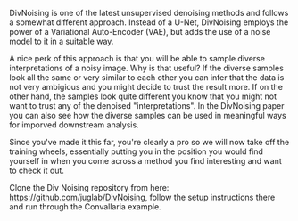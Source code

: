 DivNoising is one of the latest unsupervised denoising methods and follows a somewhat different approach. Instead of a U-Net, DivNoising employs the power of a Variational Auto-Encoder (VAE), but adds the use of a noise model to it in a suitable way.

A nice perk of this approach is that you will be able to sample diverse interpretations of a noisy image. Why is that useful? If the diverse samples look all the same or very similar to each other you can infer that the data is not very ambigious and you might decide to trust the result more. If on the other hand, the samples look quite different you know that you might not want to trust any of the denoised "interpretations". In the DivNoising paper you can also see how the diverse samples can be used in meaningful ways for imporved downstream analysis.

Since you've made it this far, you're clearly a pro so we will now take off the training wheels, essentially putting you in the position you would find yourself in when you come across a method you find interesting and want to check it out.

Clone the Div Noising repository from here: https://github.com/juglab/DivNoising, follow the setup instructions there and run through the Convallaria example.
